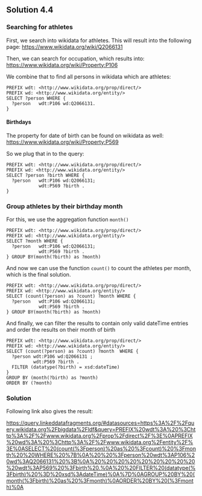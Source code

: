 ## Solution 4.4

### Searching for athletes

First, we search into wikidata for athletes. This will result into the following page: https://www.wikidata.org/wiki/Q2066131

Then, we can search for occupation, which results into: https://www.wikidata.org/wiki/Property:P106

We combine that to find all persons in wikidata which are athletes:

```
PREFIX wdt: <http://www.wikidata.org/prop/direct/>
PREFIX wd: <http://www.wikidata.org/entity/>
SELECT ?person WHERE {
  ?person 	wdt:P106 wd:Q2066131.
} 
```

#### Birthdays

The property for date of birth can be found on wikidata as well: https://www.wikidata.org/wiki/Property:P569

So we plug that in to the query:

```
PREFIX wdt: <http://www.wikidata.org/prop/direct/>
PREFIX wd: <http://www.wikidata.org/entity/>
SELECT ?person ?birth WHERE {
  ?person 	wdt:P106 wd:Q2066131;
  			wdt:P569 ?birth .
}
```

### Group athletes by their birthday month

For this, we use the aggregation function `month()`

```
PREFIX wdt: <http://www.wikidata.org/prop/direct/>
PREFIX wd: <http://www.wikidata.org/entity/>
SELECT ?month WHERE {
  ?person 	wdt:P106 wd:Q2066131;
  			wdt:P569 ?birth .
} GROUP BY(month(?birth) as ?month)
```

And now we can use the function `count()` to count the athletes per month, which is the final solution.

```
PREFIX wdt: <http://www.wikidata.org/prop/direct/>
PREFIX wd: <http://www.wikidata.org/entity/>
SELECT (count(?person) as ?count) ?month WHERE {
  ?person 	wdt:P106 wd:Q2066131;
  			wdt:P569 ?birth .
} GROUP BY(month(?birth) as ?month)
```

And finally, we can filter the results to contain only valid dateTime entries and order the results on their month of birth

```
PREFIX wdt: <http://www.wikidata.org/prop/direct/>
PREFIX wd: <http://www.wikidata.org/entity/>
SELECT (count(?person) as ?count) ?month  WHERE {
  ?person wdt:P106 wd:Q2066131 ;
          wdt:P569 ?birth .
  FILTER (datatype(?birth) = xsd:dateTime)
}
GROUP BY (month(?birth) as ?month)
ORDER BY (?month)
```

### Solution

Following link also gives the result:

https://query.linkeddatafragments.org/#datasources=https%3A%2F%2Fquery.wikidata.org%2Fbigdata%2Fldf&query=PREFIX%20wdt%3A%20%3Chttp%3A%2F%2Fwww.wikidata.org%2Fprop%2Fdirect%2F%3E%0APREFIX%20wd%3A%20%3Chttp%3A%2F%2Fwww.wikidata.org%2Fentity%2F%3E%0ASELECT%20(count(%3Fperson)%20as%20%3Fcount)%20%3Fmonth%20%20WHERE%20%7B%0A%20%20%3Fperson%20wdt%3AP106%20wd%3AQ2066131%20%3B%0A%20%20%20%20%20%20%20%20%20%20wdt%3AP569%20%3Fbirth%20.%0A%20%20FILTER%20(datatype(%3Fbirth)%20%3D%20xsd%3AdateTime)%0A%7D%0AGROUP%20BY%20(month(%3Fbirth)%20as%20%3Fmonth)%0AORDER%20BY%20(%3Fmonth)%0A